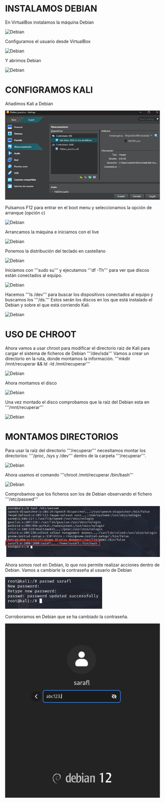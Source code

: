 # INSTALAMOS DEBIAN

En VirtualBox instalamos la máquina Debian

![Debian](./Root/1ºInstalarVB.png)

Configuramos el usuario desde VirtualBox

![Debian](./Root/2ºUsuario.png)

Y abrimos Debian

![Debian](./Root/3ºAbrirDebian.png)

# CONFIGRAMOS KALI

Añadimos Kali a Debian

![Debian](./Root/4ºAñadirKali.png)

Pulsamos F12 para entrar en el boot menu y seleccionamos la opción de arranque (opción c)

![Debian](./Root/5ºBootMenu.png)

Arrancamos la máquina e iniciamos con el live

![Debian](./Root/6ºLive.png)

Ponemos la distribución del teclado en castellano

![Debian](./Root/7ºTeclado.png)

Iniciamos con '''sudo su''' y ejecutamos '''df -Th''' para ver que discos están conectados al equipo.

![Debian](./Root/8ºdf.png)

Hacemos '''ls /dev''' para buscar los dispositivos conectados al equipo y buscamos los '''/ds.'''
Estos serán los discos en los que está instalado el Debian y sobre el que está corriendo Kali.

![Debian](./Root/9ºls.png)

# USO DE CHROOT

Ahora vamos a usar chroot para modificar el directorio raiz de Kali para cargar el sistema de ficheros de Debian '''/dev/sda'''
Vamos a crear un directorio en la ruta, donde montamos la información.
'''mkdir /mnt/recuperar && ld -ld /mnt/recuperar'''

![Debian](./Root/10ºrecuperar1.png)

Ahora montamos el disco

![Debian](./Root/11ºmontar.png)

Una vez montado el disco comprobamos que la raíz del Debian esta en '''/mnt/recuperar'''

![Debian](./Root/12ºDentrorecuperar.png)

# MONTAMOS DIRECTORIOS

Para usar la raíz del directorio '''/recuperar''' necesitamos montar los directorios:
'''/proc, /sys y /dev''' dentro de la carpeta '''/recuperar'''.

![Debian](./Root/13ºdevprocsys.png)

Ahora usamos el comando '''chroot /mnt/recuperar /bin/bash'''

![Debian](./Root/14ºchroot.png)

Comprobamos que los ficheros son los de Debian observando el fichero '''/etc/passwd'''

![Debian](./Root/15ºusuariocontraseña.png)

Ahora somos root en Debian, lo que nos permite realizar acciones dentro de Debian.
Vamos a cambiarle la contraseña al usuario de Debian

![Debian](./Root/16ºcambiocontraseña.png)

Corroboramos en Debian que se ha cambiado la contraseña.

![Debian](./Root/17ºnewcontraseña.png)
